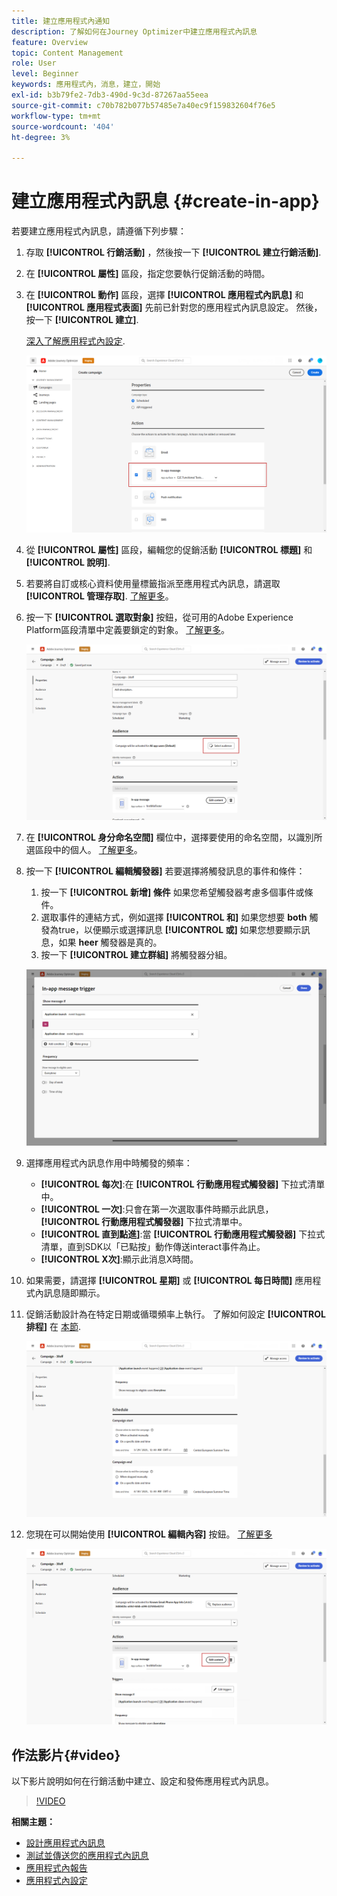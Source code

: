 ```yaml
---
title: 建立應用程式內通知
description: 了解如何在Journey Optimizer中建立應用程式內訊息
feature: Overview
topic: Content Management
role: User
level: Beginner
keywords: 應用程式內，消息，建立，開始
exl-id: b3b79fe2-7db3-490d-9c3d-87267aa55eea
source-git-commit: c70b782b077b57485e7a40ec9f159832604f76e5
workflow-type: tm+mt
source-wordcount: '404'
ht-degree: 3%

---
```


# 建立應用程式內訊息 {#create-in-app}

若要建立應用程式內訊息，請遵循下列步驟：

1. 存取 **[!UICONTROL 行銷活動]** ，然後按一下 **[!UICONTROL 建立行銷活動]**.

1. 在 **[!UICONTROL 屬性]** 區段，指定您要執行促銷活動的時間。

1. 在 **[!UICONTROL 動作]** 區段，選擇 **[!UICONTROL 應用程式內訊息]** 和 **[!UICONTROL 應用程式表面]** 先前已針對您的應用程式內訊息設定。 然後，按一下 **[!UICONTROL 建立]**.

   [深入了解應用程式內設定](inapp-configuration.md).

   ![](assets/in_app_create_1.png)

1. 從 **[!UICONTROL 屬性]** 區段，編輯您的促銷活動 **[!UICONTROL 標題]** 和 **[!UICONTROL 說明]**.

1. 若要將自訂或核心資料使用量標籤指派至應用程式內訊息，請選取 **[!UICONTROL 管理存取]**. [了解更多](../administration/object-based-access.md)。

1. 按一下 **[!UICONTROL 選取對象]** 按鈕，從可用的Adobe Experience Platform區段清單中定義要鎖定的對象。 [了解更多](../segment/about-segments.md)。

   ![](assets/in_app_create_2.png)

1. 在 **[!UICONTROL 身分命名空間]** 欄位中，選擇要使用的命名空間，以識別所選區段中的個人。 [了解更多](../event/about-creating.md#select-the-namespace)。

1. 按一下 **[!UICONTROL 編輯觸發器]** 若要選擇將觸發訊息的事件和條件：

   1. 按一下 **[!UICONTROL 新增] 條件** 如果您希望觸發器考慮多個事件或條件。
   1. 選取事件的連結方式，例如選擇 **[!UICONTROL 和]** 如果您想要 **both** 觸發為true，以便顯示或選擇訊息 **[!UICONTROL 或]** 如果您想要顯示訊息，如果 **heer** 觸發器是真的。
   1. 按一下 **[!UICONTROL 建立群組]** 將觸發器分組。

   ![](assets/in_app_create_3.png)

1. 選擇應用程式內訊息作用中時觸發的頻率：

   * **[!UICONTROL 每次]**:在 **[!UICONTROL 行動應用程式觸發器]** 下拉式清單中。
   * **[!UICONTROL 一次]**:只會在第一次選取事件時顯示此訊息， **[!UICONTROL 行動應用程式觸發器]** 下拉式清單中。
   * **[!UICONTROL 直到點進]**:當 **[!UICONTROL 行動應用程式觸發器]** 下拉式清單，直到SDK以「已點按」動作傳送interact事件為止。
   * **[!UICONTROL X次]**:顯示此消息X時間。

1. 如果需要，請選擇 **[!UICONTROL 星期]** 或 **[!UICONTROL 每日時間]** 應用程式內訊息隨即顯示。

1. 促銷活動設計為在特定日期或循環頻率上執行。 了解如何設定 **[!UICONTROL 排程]** 在 [本節](../campaigns/create-campaign.md#schedule).

   ![](assets/in-app-schedule.png)

1. 您現在可以開始使用 **[!UICONTROL 編輯內容]** 按鈕。 [了解更多](design-in-app.md)

   ![](assets/in_app_create_4.png)


## 作法影片{#video}

以下影片說明如何在行銷活動中建立、設定和發佈應用程式內訊息。

>[!VIDEO](https://video.tv.adobe.com/v/3410430?quality=12&learn=on)


**相關主題：**

* [設計應用程式內訊息](design-in-app.md)
* [測試並傳送您的應用程式內訊息](send-in-app.md)
* [應用程式內報告](../reports/campaign-global-report.md#inapp-report)
* [應用程式內設定](inapp-configuration.md)